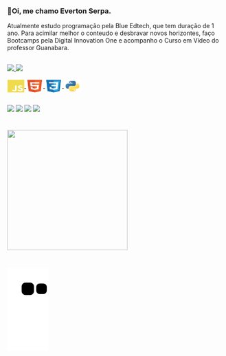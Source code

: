 ### 👋Oi, me chamo Everton Serpa. 
Atualmente estudo programação pela Blue Edtech, que tem duração de 1 ano. Para acimilar melhor o conteudo e desbravar novos horizontes, 
faço Bootcamps pela Digital Innovation One e acompanho o Curso em Vídeo do professor Guanabara. 

##
<div aling="">
 
  <a href="https://github.com/EvertonSerpa">
  <img height="180em" img src="https://github-readme-stats.vercel.app/api?username=EvertonSerpa&show_icons=true&theme=github_dark&include_all_commits=true&count_private=true"/>      
  
  <img height="180em" img align="" src="https://github-readme-stats.vercel.app/api/top-langs/?username=EvertonSerpa&layout=compact&langs_count=7&theme=github_dark"/> 

</div>

<div style="display: inline_block"><br>
  <img align="center" alt="EvertonSerpa-Js" height="30" width="40" src="https://raw.githubusercontent.com/devicons/devicon/master/icons/javascript/javascript-plain.svg">
  <img align="center" alt="EvertonSerpa-HTML" height="30" width="40" src="https://raw.githubusercontent.com/devicons/devicon/master/icons/html5/html5-original.svg">
  <img align="center" alt="EvertonSerpa-CSS" height="30" width="40" src="https://raw.githubusercontent.com/devicons/devicon/master/icons/css3/css3-original.svg">
  <img align="center" alt="EvertonSerpa-Python" height="30" width="40" src="https://raw.githubusercontent.com/devicons/devicon/master/icons/python/python-original.svg">
</div>

##

<div> 
 <a href="" target="_blank"><img src="https://img.shields.io/badge/-Instagram-%23E4405F?style=for-the-badge&logo=instagram&logoColor=white" target="_blank"></a>
 <a href="" target="_blank"><img src="https://img.shields.io/badge/Discord-7289DA?style=for-the-badge&logo=discord&logoColor=white" target="_blank"></a> 
 <a href = "mailto:evertonnascimento.serpa@gmail.com"><img src="https://img.shields.io/badge/-Gmail-%23333?style=for-the-badge&logo=gmail&logoColor=white" target="_blank"></a>
 <a href="" target="_blank"><img src="https://img.shields.io/badge/-LinkedIn-%230077B5?style=for-the-badge&logo=linkedin&logoColor=white" target="_blank"></a>

#
 
<img width="280px" height="280px" aling="
left"  src="https://media.giphy.com/media/f9XgHHnPnDjOF1hWpl/giphy.gif">
 
#

![Snake animation](https://github.com/rafaballerini/rafaballerini/blob/output/github-contribution-grid-snake.svg)
 
 </div>
